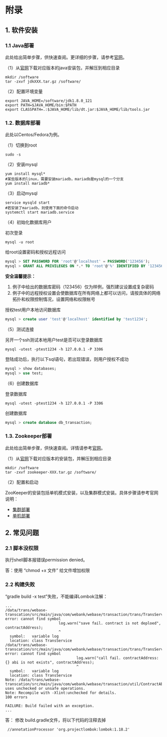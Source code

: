 # 附录

## 1. 软件安装

### 1.1 Java部署

此处给出简单步骤，供快速查阅。更详细的步骤，请参考[官网](http://www.oracle.com/technetwork/java/javase/downloads/index.html)。

（1）从[官网](http://www.oracle.com/technetwork/java/javase/downloads/index.html)下载对应版本的java安装包，并解压到相应目录

```shell
mkdir /software
tar -zxvf jdkXXX.tar.gz /software/
```

（2）配置环境变量

```shell
export JAVA_HOME=/software/jdk1.8.0_121
export PATH=$JAVA_HOME/bin:$PATH
export CLASSPATH=.:$JAVA_HOME/lib/dt.jar:$JAVA_HOME/lib/tools.jar
```

### 1.2. 数据库部署

此处以Centos/Fedora为例。

（1）切换到root

```shell
sudo -s
```

（2）安装mysql

```shell
yum install mysql*
#某些版本的linux，需要安装mariadb，mariadb是mysql的一个分支
yum install mariadb*
```

（3）启动mysql

```shell
service mysqld start
#若安装了mariadb，则使用下面的命令启动
systemctl start mariadb.service
```

（4）初始化数据库用户

初次登录

```shell
mysql -u root
```

给root设置密码和授权远程访问

```sql
mysql > SET PASSWORD FOR 'root'@'localhost' = PASSWORD('123456');
mysql > GRANT ALL PRIVILEGES ON *.* TO 'root'@'%' IDENTIFIED BY '123456' WITH GRANT OPTION;
```

**安全温馨提示：**

1. 例子中给出的数据库密码（123456）仅为样例，强烈建议设置成复杂密码
2. 例子中的远程授权设置会使数据库在所有网络上都可以访问，请按具体的网络拓扑和权限控制情况，设置网络和权限帐号

授权test用户本地访问数据库

```sql
mysql > create user 'test'@'localhost' identified by 'test1234';
```

（5）测试连接

另开一个ssh测试本地用户test是否可以登录数据库

```shell
mysql -utest -ptest1234 -h 127.0.0.1 -P 3306
```

登陆成功后，执行以下sql语句，若出现错误，则用户授权不成功

```sql
mysql > show databases;
mysql > use test;
```

（6）创建数据库

登录数据库

```shell
mysql -utest -ptest1234 -h 127.0.0.1 -P 3306
```

创建数据库

```sql
mysql > create database db_transaction;
```

### 1.3. Zookeeper部署

此处给出简单步骤，供快速查阅。详情请参考[官网](https://zookeeper.apache.org/)。

（1）从[官网](https://zookeeper.apache.org/releases.html)下载对应版本的安装包，并解压到相应目录

```shell
mkdir /software
tar -zxvf zookeeper-XXX.tar.gz /software/
```

（2）配置和启动

ZooKeeper的安装包括单机模式安装，以及集群模式安装。具体步骤请参考官网说明：

- [集群部署](https://zookeeper.apache.org/doc/r3.4.13/zookeeperAdmin.html#sc_zkMulitServerSetup) 
- [单机部署](https://zookeeper.apache.org/doc/r3.4.13/zookeeperAdmin.html#sc_singleAndDevSetup)

## 2. 常见问题

### 2.1 脚本没权限

执行shell脚本报错误permission denied。

答：使用 “chmod +x 文件” 给文件增加权限

### 2.2 构建失败

“gradle build -x test”失败，不能编译Lombok注解：

```
...
/data/trans/webase-transcation/src/main/java/com/webank/webase/transaction/trans/TransService.java:175: error: cannot find symbol
                        log.warn("save fail. contract is not deploed", contractAddress);
                        ^
  symbol:   variable log
  location: class TransService
/data/trans/webase-transcation/src/main/java/com/webank/webase/transaction/trans/TransService.java:183: error: cannot find symbol
                                log.warn("call fail. contractAddress:{} abi is not exists", contractAddress);
                                ^
  symbol:   variable log
  location: class TransService
Note: /data/trans/webase-transcation/src/main/java/com/webank/webase/transaction/util/ContractAbiUtil.java uses unchecked or unsafe operations.
Note: Recompile with -Xlint:unchecked for details.
100 errors

FAILURE: Build failed with an exception.
...
```

  答： 修改 build.gradle文件，将以下代码的注释去掉

```
 //annotationProcessor 'org.projectlombok:lombok:1.18.2'
```